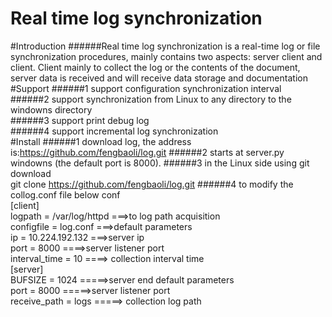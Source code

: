 Real time log synchronization 
======
#Introduction
######Real time log synchronization is a real-time log or file synchronization procedures, mainly contains two aspects: server client and client. Client mainly to collect the log or the contents of the document, server data is received and will receive data storage and documentation
#Support
######1 support configuration synchronization interval<br/>
######2 support synchronization from Linux to any directory to the windowns directory<br/>
######3 support print debug log<br/>
######4 support incremental log synchronization<br/>
#Install
######1 download log, the address is:https://github.com/fengbaoli/log.git 
######2 starts at server.py windowns (the default port is 8000).
######3 in the Linux side using git download <br/>
git clone  https://github.com/fengbaoli/log.git 
######4 to modify the collog.conf file below conf <br/>
[client] <br/>
logpath = /var/log/httpd  ===>to log path acquisition <br/>
configfile = log.conf  ===>default parameters <br/>
ip = 10.224.192.132  ===>server ip  <br/>
port = 8000        ====>server listener port <br/>
interval_time = 10  ====> collection interval time <br/>
[server]<br/>
BUFSIZE = 1024 =====>server end default parameters<br/>
port = 8000 =====>server listener port<br/>
receive_path = logs  =====> collection log path<br/>

